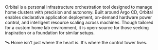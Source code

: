 Orbital is a personal infrastructure orchestration tool designed to manage home clusters with precision and autonomy.
Built around Argo CD, Orbital enables declarative application deployment, on-demand hardware power control, and intelligent resource scaling across machines.
Though tailored for a custom home lab environment, it is open-source for those seeking inspiration or a foundation for similar setups.

🛰️ Home isn't just where the heart is. It's where the control tower lives.
